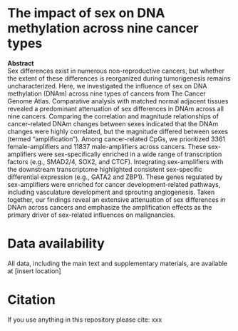 The impact of sex on DNA methylation across nine cancer types
=
**Abstract**  
Sex differences exist in numerous non-reproductive cancers, but whether the extent of these differences is reorganized during tumorigenesis remains uncharacterized. Here, we investigated the influence of sex on DNA methylation (DNAm) across nine types of cancers from The Cancer Genome Atlas. Comparative analysis with matched normal adjacent tissues revealed a predominant attenuation of sex differences in DNAm across all nine cancers. Comparing the correlation and magnitude relationships of cancer-related DNAm changes between sexes indicated that the DNAm changes were highly correlated, but the magnitude differed between sexes (termed “amplification”). Among cancer-related CpGs, we prioritized 3361 female-amplifiers and 11837 male-amplifiers across cancers. These sex-amplifiers were sex-specifically enriched in a wide range of transcription factors (e.g., SMAD2/4, SOX2, and CTCF). Integrating sex-amplifiers with the downstream transcriptome highlighted consistent sex-specific differential expression (e.g., GATA2 and ZBP1). These genes regulated by sex-amplifiers were enriched for cancer development-related pathways, including vasculature development and sprouting angiogenesis. Taken together, our findings reveal an extensive attenuation of sex differences in DNAm across cancers and emphasize the amplification effects as the primary driver of sex-related influences on malignancies.  

Data availability
=
All data, including the main text and supplementary materials, are available at [insert location]

Citation
=
If you use anything in this repository please cite: xxx
